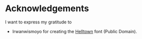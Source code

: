 # Acknowledgements

I want to express my gratitude to

* Irwanwismoyo for creating the [Helltown](https://www.fontspace.com/helltown-font-f25677) font (Public Domain).